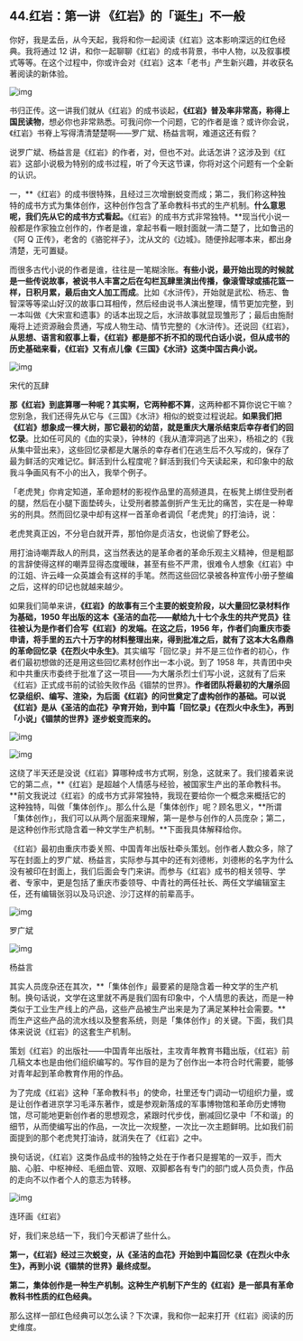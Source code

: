 ## 44.红岩：第一讲 《红岩》的「诞生」不一般

你好，我是孟岳，从今天起，我将和你一起阅读《红岩》这本影响深远的红色经典。我将通过 12 讲，和你一起聊聊《红岩》的成书背景，书中人物，以及叙事模式等等。在这个过程中，你或许会对《红岩》这本「老书」产生新兴趣，并收获名著阅读的新体验。


  



![img](https://pic3.zhimg.com/v2-842c876847e62108b10584f9014e661d.webp)

  



书归正传。这一讲我们就从《红岩》的成书谈起，**《红岩》普及率非常高，称得上国民读物**，想必你也非常熟悉。可我问你一个问题，它的作者是谁？或许你会说，《红岩》书脊上写得清清楚楚啊——罗广斌、杨益言啊，难道这还有假？


说罗广斌、杨益言是《红岩》的作者，对，但也不对。此话怎讲？这涉及到《红岩》这部小说极为特别的成书过程，听了今天这节课，你将对这个问题有一个全新的认识。


一，**《红岩》的成书很特殊，且经过三次增删蜕变而成；第二，我们称这种独特的成书方式为集体创作，这种创作包含了革命教科书式的生产机制。**什么意思呢，我们先从它的成书方式看起。**《红岩》的成书方式非常独特。**现当代小说一般都是作家独立创作的，作者是谁，拿起书看一眼封面就一清二楚了，比如鲁迅的《阿 Q 正传》，老舍的《骆驼祥子》，沈从文的《边城》。随便拎起哪本来，都出身清楚，无可置疑。


而很多古代小说的作者是谁，往往是一笔糊涂账。**有些小说，最开始出现的时候就是一些传说故事，被说书人丰富之后在勾栏瓦肆里演出传播，像滚雪球或插花篮一样，日积月累，最后由文人加工而成**。比如《水浒传》，开始就是武松、杨志、鲁智深等等梁山好汉的故事口耳相传，然后经由说书人演出整理，情节更加完整，到一本叫做《大宋宣和遗事》的话本出现之后，水浒故事就显现雏形了；最后由施耐庵将上述资源融会贯通，写成人物生动、情节完整的《水浒传》。还说回《红岩》，**从思想、语言和叙事上看，《红岩》都是部不折不扣的现代白话小说，但从成书的历史基础来看，《红岩》又有点儿像《三国》《水浒》这类中国古典小说。**


  



![img](https://pic1.zhimg.com/v2-b0b10768d72e4cb273c2268852dd2198.webp)

  



宋代的瓦肆


**那《红岩》到底算哪一种呢？其实啊，它两种都不算**，这两种都不算你说它干嘛？您别急，我们还得先从它与《三国》《水浒》相似的蜕变过程说起。**如果我们把《红岩》想象成一棵大树，那它最初的幼苗，就是重庆大屠杀结束后幸存者们的回忆录**。比如任可风的《血的实录》，钟林的《我从渣滓洞逃了出来》，杨祖之的《我从集中营出来》，这些回忆录都是大屠杀的幸存者们在逃生后不久写成的，保存了最为鲜活的灾难记忆。鲜活到什么程度呢？鲜活到我们今天读起来，和印象中的敌我斗争画风有不小的出入，我举个例子。


「老虎凳」你肯定知道，革命题材的影视作品里的高频道具，在板凳上绑住受刑者的腿，然后在小腿下面垫砖头，让受刑者膝盖倒折产生无比的痛苦，实在是一种卑劣的刑具。然而回忆录中却有这样一首革命者调侃「老虎凳」的打油诗，说：


老虎凳真正凶，不分皂白就开弄，那怕你是贞洁女，也说偷了野老公。


用打油诗嘲弄敌人的刑具，这当然表达的是革命者的革命乐观主义精神，但是粗鄙的言辞使得这样的嘲弄显得态度暧昧，甚至有些不严肃，很难令人想象《红岩》中的江姐、许云峰一众英雄会有这样的手笔。然而这些回忆录被各种宣传小册子整编之后，这样的印记也就越来越少。


如果我们简单来讲，**《红岩》的故事有三个主要的蜕变阶段，以大量回忆录材料作为基础，1950 年出版的这本《圣洁的血花——献给九十七个永生的共产党员》往往被认为是作者们合写《红岩》的发端。**在这之后，1956 年，作者们向重庆市委申请，将手里的五六十万字的材料整理出来，得到批准之后，就有了这本大名鼎鼎的**革命回忆录《在烈火中永生》**。其实编写「回忆录」并不是三位作者的初心，作者们最初想做的还是用这些回忆素材创作出一本小说。到了 1958 年，共青团中央和中共重庆市委终于批准了这一项目——为大屠杀烈士们写小说，这就有了后来《红岩》正式成书前的试验失败作品《锢禁的世界》。**作者团队将最初的大屠杀回忆录组织、编写、渲染，为后面《红岩》的问世奠定了虚构创作的基础。可以说《红岩》是从《圣洁的血花》孕育开始，到中篇「回忆录」《在烈火中永生》，再到「小说」《锢禁的世界》逐步蜕变而来的。**


  



![img](https://pic4.zhimg.com/v2-cbf82164ae6bf6ce876e3950b63a3362.webp)

  



![img](https://pic2.zhimg.com/v2-637d543151c45ed89bc878c84dc49fa4.webp)

  



这绕了半天还是没说《红岩》算哪种成书方式啊，别急，这就来了。我们接着来说它的第二点，**《红岩》是超越个人情感与经验，被国家生产出的革命教科书。**前文我说过《红岩》的成书方式非常独特，我现在要给你一个概念来概括它的这种独特，叫做「集体创作」。那么什么是「集体创作」呢？顾名思义，**所谓「集体创作」，我们可以从两个层面来理解，第一是参与创作的人员庞杂；第二，是这种创作形式隐含着一种文学生产机制。**下面我具体解释给你。


《红岩》最初由重庆市委关照、中国青年出版社牵头策划。创作者人数众多，除了写在封面上的罗广斌、杨益言，实际参与其中的还有刘德彬，刘德彬的名字为什么没有被印在封面上，我们后面会专门来讲。而参与《红岩》成书的相关领导、学者、专家中，更是包括了重庆市委领导、中青社的两任社长、两任文学编辑室主任，还有编辑张羽以及马识途、沙汀这样的前辈高手。


  



![img](https://pic1.zhimg.com/v2-9cdecf68e70e93e45dc8b978b95f5db5.webp)

  



罗广斌


  



![img](https://pic4.zhimg.com/v2-17345f0a18016148d764e6eedd9e4a5f.webp)

  



杨益言


其实人员庞杂还在其次，**「集体创作」最要紧的是隐含着一种文学的生产机制。换句话说，文学在这里就不再是我们固有印象中，个人情思的表达，而是一种类似于工业生产线上的产品，这些产品被生产出来是为了满足某种社会需要。**而生产这些产品的流水线以及整套系统，则是「集体创作」的关键。下面，我们具体来说说《红岩》的这套生产机制。


策划《红岩》的出版社——中国青年出版社，主攻青年教育书籍出版，《红岩》前几稿文本也是由他们组织编写的。写作目的是为了创作出一本符合时代需要，能够对青年起到革命教育作用的作品。


为了完成《红岩》这种「革命教科书」的使命，社里还专门调动一切组织力量，或是让创作者进京学习毛泽东著作，或是参观新落成的军事博物馆和革命历史博物馆，尽可能地更新创作者的思想观念，紧跟时代步伐，删减回忆录中「不和谐」的细节，从而使编写出的作品，一次比一次规整，一次比一次主题鲜明。比如我们前面提到的那个老虎凳打油诗，就消失在了《红岩》之中。


换句话说，《红岩》这类作品成书的独特之处在于作者只是握笔的一双手，而大脑、心脏、中枢神经、毛细血管、双眼、双脚都各有专门的部门或人员负责，作品的走向不以作者个人的意志为转移。


  



![img](https://pic4.zhimg.com/v2-0655cfa36034a598a37a983c60cb7032.webp)

  



连环画《红岩》


好，我们来总结一下，我们今天都讲了些什么。


**第一，《红岩》经过三次蜕变，从《圣洁的血花》开始到中篇回忆录《在烈火中永生》，再到小说《锢禁的世界》最终成型。**


**第二，集体创作是一种生产机制。这种生产机制下产生的《红岩》是一部具有革命教科书性质的红色经典。**


那么这样一部红色经典可以怎么读？下次课，我和你一起来打开《红岩》阅读的历史维度。

